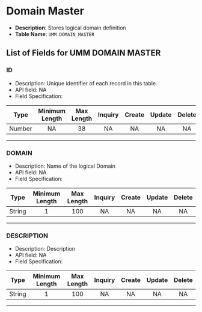# Domain Master

* **Description**: Stores logical domain definition
* **Table Name**: `UMM.DOMAIN_MASTER`

## List of Fields for UMM DOMAIN MASTER

### ID

* Description: Unique identifier of each record in this table.
* API field: NA
* Field Specification:

| Type   | Minimum Length | Max Length | Inquiry  |    Create    |    Update    |    Delete    |
|--------|:--------------:|:----------:|:--------:|:------------:|:------------:|:------------:|
| Number  |     NA    |    38        |    NA     | NA     | NA |    NA     |

---

### DOMAIN

* Description: Name of the logical Domain
* API field: NA
* Field Specification:

| Type   | Minimum Length | Max Length | Inquiry  |    Create    |    Update    |    Delete    |
|--------|:--------------:|:----------:|:--------:|:------------:|:------------:|:------------:|
| String  |     1    |    100        |    NA     | NA     | NA |    NA     |

---

### DESCRIPTION

* Description:  Description
* API field: NA
* Field Specification:

| Type   | Minimum Length | Max Length | Inquiry  |    Create    |    Update    |    Delete    |
|--------|:--------------:|:----------:|:--------:|:------------:|:------------:|:------------:|
| String  |     1    |    100        |    NA     | NA     | NA |    NA     |

---
